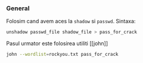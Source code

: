 ### General
Folosim cand avem aces la `shadow` si `passwd`.
Sintaxa:
```bash
unshadow passwd_file shadow_file > pass_for_crack
```
Pasul urmator este folosirea utiliti [[john]]
```bash
john --wordlist=rockyou.txt pass_for_crack
```
